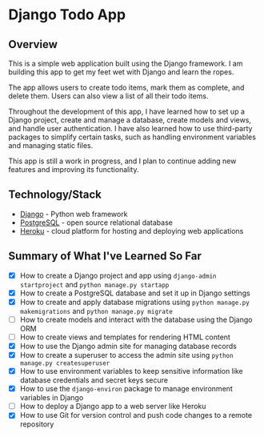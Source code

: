 # Django Todo App

## Overview

This is a simple web application built using the Django framework. I am building this app to get my feet wet with Django and learn the ropes.

The app allows users to create todo items, mark them as complete, and delete them. Users can also view a list of all their todo items.

Throughout the development of this app, I have learned how to set up a Django project, create and manage a database, create models and views, and handle user authentication. I have also learned how to use third-party packages to simplify certain tasks, such as handling environment variables and managing static files.

This app is still a work in progress, and I plan to continue adding new features and improving its functionality. 


## Technology/Stack

- [Django](https://www.djangoproject.com/) - Python web framework
- [PostgreSQL](https://www.postgresql.org/) - open source relational database
- [Heroku](https://www.heroku.com/) - cloud platform for hosting and deploying web applications


## Summary of What I've Learned So Far

- [x] How to create a Django project and app using `django-admin startproject` and `python manage.py startapp`
- [x] How to create a PostgreSQL database and set it up in Django settings
- [x] How to create and apply database migrations using `python manage.py makemigrations` and `python manage.py migrate`
- [ ] How to create models and interact with the database using the Django ORM
- [ ] How to create views and templates for rendering HTML content
- [x] How to use the Django admin site for managing database records
- [x] How to create a superuser to access the admin site using `python manage.py createsuperuser`
- [x] How to use environment variables to keep sensitive information like database credentials and secret keys secure
- [x] How to use the `django-environ` package to manage environment variables in Django
- [ ] How to deploy a Django app to a web server like Heroku
- [x] How to use Git for version control and push code changes to a remote repository

